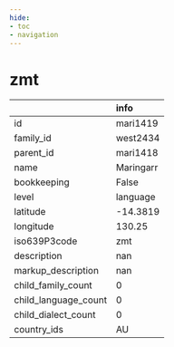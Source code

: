 ```yaml
---
hide:
- toc
- navigation
---
```

# zmt
|                      | info      |
|:---------------------|:----------|
| id                   | mari1419  |
| family_id            | west2434  |
| parent_id            | mari1418  |
| name                 | Maringarr |
| bookkeeping          | False     |
| level                | language  |
| latitude             | -14.3819  |
| longitude            | 130.25    |
| iso639P3code         | zmt       |
| description          | nan       |
| markup_description   | nan       |
| child_family_count   | 0         |
| child_language_count | 0         |
| child_dialect_count  | 0         |
| country_ids          | AU        |